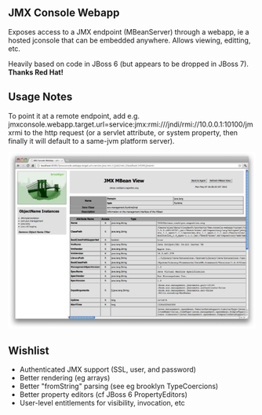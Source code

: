 
## JMX Console Webapp

Exposes access to a JMX endpoint (MBeanServer) through a webapp, ie a hosted jconsole that can be embedded anywhere.
Allows viewing, editting, etc.

Heavily based on code in JBoss 6 (but appears to be dropped in JBoss 7).  **Thanks Red Hat!**


## Usage Notes

To point it at a remote endpoint, add e.g.  jmxconsole.webapp.target.url=service:jmx:rmi:///jndi/rmi://10.0.0.1:10100/jmxrmi
to the http request (or a servlet attribute, or system property, then finally it will default to a same-jvm platform server).

![Screenshot](https://github.com/ahgittin/jmx-console-webapp/blob/master/docs/screenshot.png?raw=true "Screenshot")

## Wishlist

* Authenticated JMX support (SSL, user, and password) 
* Better rendering (eg arrays)
* Better "fromString" parsing (see eg brooklyn TypeCoercions) 
* Better property editors (cf JBoss 6 PropertyEditors) 
* User-level entitlements for visibility, invocation, etc
